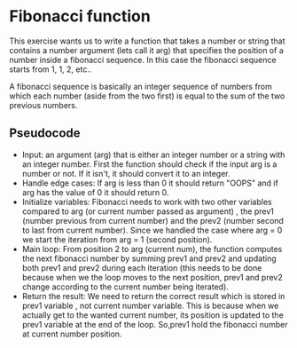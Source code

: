 # Fibonacci function
This exercise wants us to write a function that takes a number or string that contains a number argument (lets call it arg) that specifies the position of a number inside a fibonacci sequence. In this case the fibonacci sequence starts from 1, 1, 2, etc.. 

A fibonacci sequence is basically an integer sequence of numbers from which each number (aside from the two first) is equal to the sum of the two previous numbers.

## Pseudocode 
- Input: an argument (arg) that is either an integer number or a string with an integer number. First the function should check if the input arg is a number or not. If it isn't, it should convert it to an integer.
- Handle edge cases: If arg is less than 0 it should return "OOPS" and if arg has the value of 0 it should return 0.
- Initialize variables: Fibonacci needs to work with two other variables compared to arg (or current number passed as argument) , the prev1 (number previous from current number) and the prev2 (number second to last from current number). Since we handled the case where arg = 0 we start the iteration from arg = 1 (second position).
- Main loop: From position 2 to arg (current num), the function computes the next fibonacci number by summing prev1 and prev2 and updating both prev1 and prev2 during each iteration (this needs to be done because when we the loop moves to the next position, prev1 and prev2 change according to the current number being iterated).
- Return the result: We need to return the correct result which is stored in prev1 variable , not current number variable. This is because when we actually get to the wanted current number, its position is updated to the prev1 variable at the end of the loop. So,prev1 hold the fibonacci number at current number position.

